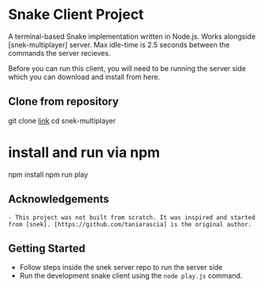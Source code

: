 # Snake Client Project

A terminal-based Snake implementation written in Node.js. Works alongside [snek-multiplayer] server. Max idle-time is 2.5 seconds between the commands the server recieves.

Before you can run this client, you will need to be running the server side which you can download and install from here. 


## Clone from repository
git clone [link](https://github.com/lighthouse-labs/snek-multiplayer.git)
cd snek-multiplayer
# install and run via npm
npm install
npm run play

## Acknowledgements
```- This project was not built from scratch. It was inspired and started from [snek]. [https://github.com/taniarascia] is the original author.``` 


## Getting Started

- Follow steps inside the snek server repo to run the server side
- Run the development snake client using the `node play.js` command.
